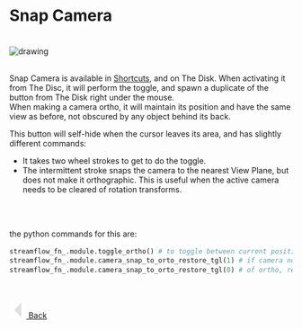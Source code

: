 
# Snap Camera
<br>
<img src="../../media/gif/Camera Snap Demo.gif" alt="drawing" align="center" width="1200"/><br><br>


Snap Camera is available in [Shortcuts](), and on The Disk.
When activating it from The Disc, it will perform the toggle, and spawn a duplicate of the button from The Disk right under the mouse.<br>
When making a camera ortho, it will maintain its position and have the same view as before, not obscured by any object behind its back.<br>

This button will self-hide when the cursor leaves its area, and has slightly different commands:
  * It takes two wheel strokes to get to do the toggle.
  * The intermittent stroke snaps the camera to the nearest View Plane, but does not make it orthographic. This is useful when the active camera needs to be cleared of rotation transforms.
<br>
<br>

the python commands for this are:

```python
streamflow_fn_.module.toggle_ortho() # to toggle between current position and snapped ortho
streamflow_fn_.module.camera_snap_to_orto_restore_tgl(1) # if camera not ortho, nor snapped to a view, snap, if snapped, make ortho
streamflow_fn_.module.camera_snap_to_orto_restore_tgl(0) # of ortho, restore to snapped, if snapped, restore to original position
```
<br>
<br>



<a href="../../README.md#snap-camera">
    <img src="../../media/icons/Arrow_v2_LEFT.png" alt="BackArrow" height="30">
</a>  <a href="../../README.md#snap-camera"> Back </a> 